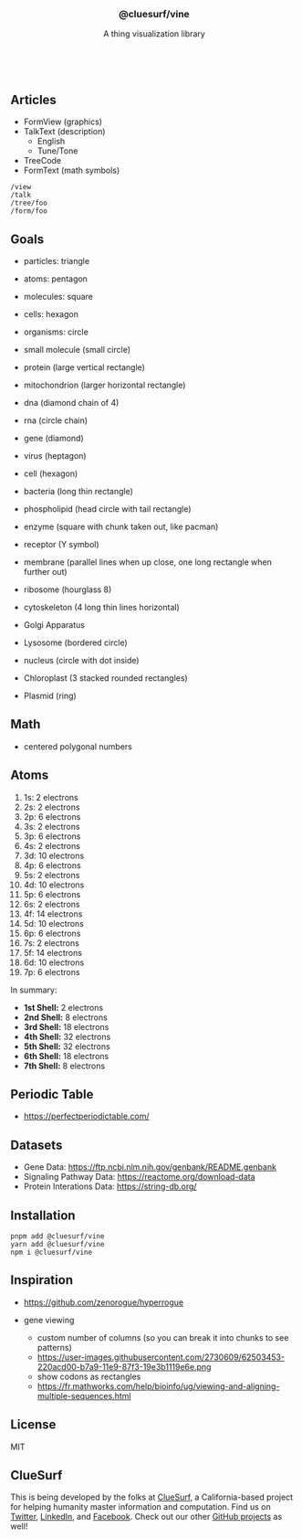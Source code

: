 <br/>
<br/>
<br/>
<br/>
<br/>
<br/>
<br/>

<h3 align='center'>@cluesurf/vine</h3>
<p align='center'>
  A thing visualization library
</p>

<br/>
<br/>
<br/>

## Articles

- FormView (graphics)
- TalkText (description)
  - English
  - Tune/Tone
- TreeCode
- FormText (math symbols)

```
/view
/talk
/tree/foo
/form/foo
```

## Goals

- particles: triangle
- atoms: pentagon
- molecules: square
- cells: hexagon
- organisms: circle

- small molecule (small circle)
- protein (large vertical rectangle)
- mitochondrion (larger horizontal rectangle)
- dna (diamond chain of 4)
- rna (circle chain)
- gene (diamond)
- virus (heptagon)
- cell (hexagon)
- bacteria (long thin rectangle)
- phospholipid (head circle with tail rectangle)
- enzyme (square with chunk taken out, like pacman)
- receptor (Y symbol)
- membrane (parallel lines when up close, one long rectangle when
  further out)
- ribosome (hourglass 8)
- cytoskeleton (4 long thin lines horizontal)
- Golgi Apparatus
- Lysosome (bordered circle)
- nucleus (circle with dot inside)
- Chloroplast (3 stacked rounded rectangles)
- Plasmid (ring)

## Math

- centered polygonal numbers

## Atoms

1. 1s: 2 electrons
2. 2s: 2 electrons
3. 2p: 6 electrons
4. 3s: 2 electrons
5. 3p: 6 electrons
6. 4s: 2 electrons
7. 3d: 10 electrons
8. 4p: 6 electrons
9. 5s: 2 electrons
10. 4d: 10 electrons
11. 5p: 6 electrons
12. 6s: 2 electrons
13. 4f: 14 electrons
14. 5d: 10 electrons
15. 6p: 6 electrons
16. 7s: 2 electrons
17. 5f: 14 electrons
18. 6d: 10 electrons
19. 7p: 6 electrons

In summary:

- **1st Shell:** 2 electrons
- **2nd Shell:** 8 electrons
- **3rd Shell:** 18 electrons
- **4th Shell:** 32 electrons
- **5th Shell:** 32 electrons
- **6th Shell:** 18 electrons
- **7th Shell:** 8 electrons

## Periodic Table

- https://perfectperiodictable.com/

## Datasets

- Gene Data: https://ftp.ncbi.nlm.nih.gov/genbank/README.genbank
- Signaling Pathway Data: https://reactome.org/download-data
- Protein Interations Data: https://string-db.org/

## Installation

```
pnpm add @cluesurf/vine
yarn add @cluesurf/vine
npm i @cluesurf/vine
```

## Inspiration

- https://github.com/zenorogue/hyperrogue

- gene viewing
  - custom number of columns (so you can break it into chunks to see
    patterns)
  - https://user-images.githubusercontent.com/2730609/62503453-220acd00-b7a9-11e9-87f3-19e3b1119e6e.png
  - show codons as rectangles
  - https://fr.mathworks.com/help/bioinfo/ug/viewing-and-aligning-multiple-sequences.html

## License

MIT

## ClueSurf

This is being developed by the folks at [ClueSurf](https://clue.surf), a
California-based project for helping humanity master information and
computation. Find us on [Twitter](https://twitter.com/cluesurf),
[LinkedIn](https://www.linkedin.com/company/cluesurf), and
[Facebook](https://www.facebook.com/cluesurf). Check out our other
[GitHub projects](https://github.com/cluesurf) as well!

